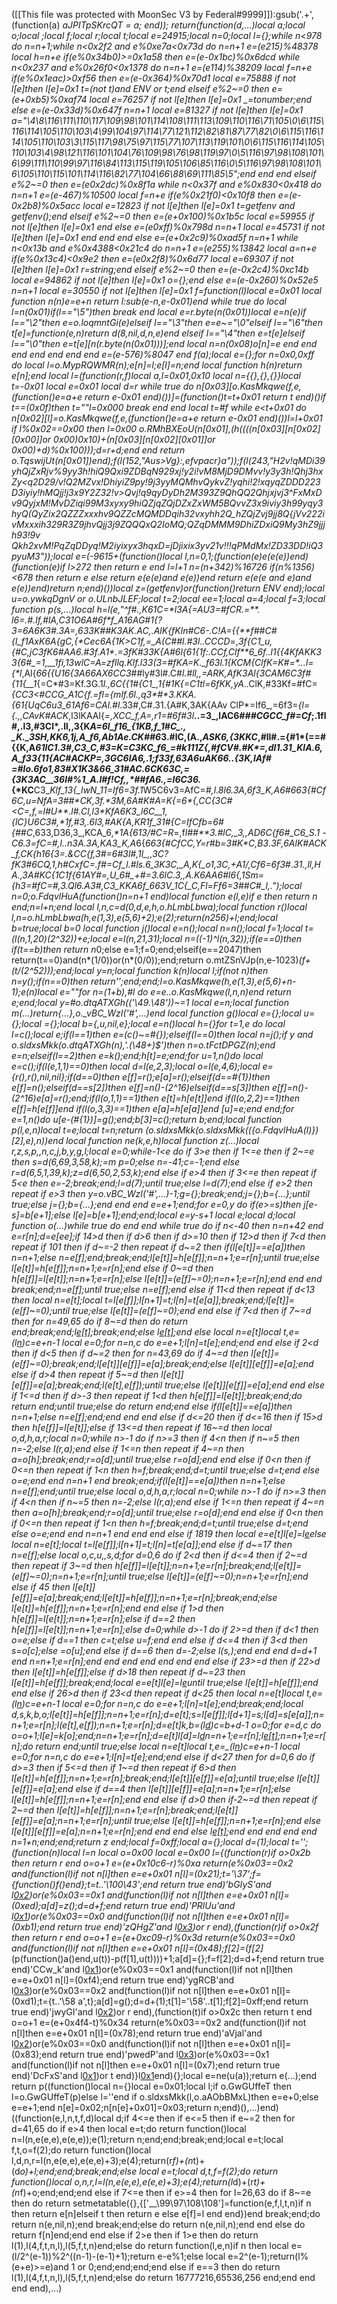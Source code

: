 ([[This file was protected with MoonSec V3 by Federal#9999]]):gsub('.+', (function(a) _aJPITpSKrcQT = a; end)); return(function(d,...)local a;local o;local _;local f;local r;local t;local e=24915;local n=0;local l={};while n<978 do n=n+1;while n<0x2f2 and e%0xe7a<0x73d do n=n+1 e=(e*215)%48378 local h=n+e if(e%0x34b0)>=0x1a58 then e=(e-0x1bc)%0x6dcd while n<0x237 and e%0x26f0<0x1378 do n=n+1 e=(e*114)%38209 local f=n+e if(e%0x1eac)>0xf56 then e=(e-0x364)%0x70d1 local e=75888 if not l[e]then l[e]=0x1 t=(not t)and _ENV or t;end elseif e%2~=0 then e=(e+0xb5)%0xaf74 local e=76257 if not l[e]then l[e]=0x1 _=tonumber;end else e=(e-0x33d)%0x647f n=n+1 local e=81327 if not l[e]then l[e]=0x1 a="\4\8\116\111\110\117\109\98\101\114\108\111\113\109\110\116\71\105\0\6\115\116\114\105\110\103\4\99\104\97\114\77\121\112\82\81\87\77\82\0\6\115\116\114\105\110\103\3\115\117\98\75\97\115\77\107\113\119\101\0\6\115\116\114\105\110\103\4\98\121\116\101\104\76\109\98\76\98\119\97\0\5\116\97\98\108\101\6\99\111\110\99\97\116\84\113\115\119\105\106\85\116\0\5\116\97\98\108\101\6\105\110\115\101\114\116\82\77\104\66\88\69\111\85\5";end end end elseif e%2~=0 then e=(e*0x2dc)%0x8f1a while n<0x37f and e%0x830<0x418 do n=n+1 e=(e-467)%10500 local f=n+e if(e%0x21f0)<0x10f8 then e=(e-0x2b8)%0x5acc local e=12823 if not l[e]then l[e]=0x1 t=getfenv and getfenv();end elseif e%2~=0 then e=(e+0x100)%0x1b5c local e=59955 if not l[e]then l[e]=0x1 end else e=(e*0xff)%0x798d n=n+1 local e=45731 if not l[e]then l[e]=0x1 end end end else e=(e+0x2c9)%0xad5f n=n+1 while n<0x13b and e%0x4388<0x21c4 do n=n+1 e=(e*255)%13842 local a=n+e if(e%0x13c4)<0x9e2 then e=(e*0x2f8)%0x6d77 local e=69307 if not l[e]then l[e]=0x1 r=string;end elseif e%2~=0 then e=(e-0x2c4)%0xc14b local e=94862 if not l[e]then l[e]=0x1 o={};end else e=(e-0x260)%0x52e5 n=n+1 local e=30550 if not l[e]then l[e]=0x1 f=function(l)local e=0x01 local function n(n)e=e+n return l:sub(e-n,e-0x01)end while true do local l=n(0x01)if(l=="\5")then break end local e=r.byte(n(0x01))local e=n(e)if l=="\2"then e=o.loqmntGi(e)elseif l=="\3"then e=e~="\0"elseif l=="\6"then t[e]=function(e,n)return d(8,nil,d,n,e)end elseif l=="\4"then e=t[e]elseif l=="\0"then e=t[e][n(r.byte(n(0x01)))];end local n=n(0x08)o[n]=e end end end end end end end e=(e-576)%8047 end f(a);local e={};for n=0x0,0xff do local l=o.MypRQWMR(n);e[n]=l;e[l]=n;end local function h(n)return e[n];end local l=(function(r,f)local a,l=0x01,0x10 local n={{},{},{}}local t=-0x01 local e=0x01 local d=r while true do n[0x03][o.KasMkqwe(f,e,(function()e=a+e return e-0x01 end)())]=(function()t=t+0x01 return t end)()if t==(0x0f)then t=""l=0x000 break end end local t=#f while e<t+0x01 do n[0x02][l]=o.KasMkqwe(f,e,(function()e=a+e return e-0x01 end)())l=l+0x01 if l%0x02==0x00 then l=0x00 o.RMhBXEoU(n[0x01],(h((((n[0x03][n[0x02][0x00]]or 0x00)*0x10)+(n[0x03][n[0x02][0x01]]or 0x00)+d)%0x100)));d=r+d;end end return o.TqswijUt(n[0x01])end);f(l(152,"Aus>Vg}:,efvpacr}a"));f(l(243,"H2v!qMDi39yhQjZxRjv%9yy3h!hiQ9Qxi9ZDBqN929xj!y2i!vM8MjD9DMvv!*y3y3h!Qhj3hxZy<q2D29/v!Q2MZvx!DhiyiZ9py!9j3yyMQMhvQykvZ!yqhi!2!xqyqZD*DD223D3iyiy!hMQjj!j3x9Y2Z32!v>Qvj!q9qyDyDh2M393Z9QhQQ2Qhjxjvj3^FxMxDv9QyjxM!MvDZiqi99M3xyxy9hiQZjqZQjDZxZxWM5*BQvvZ3x9iviy3h99yqy3hyQ(QyZix2QZZZxxxhv9QZZcMQMDDqih32vxyhh2Q_hZQjZvj9jj8Q{jVv222ivMx*xxih329R3Z9jhvQjj3j9ZQQQxQ2IoMQ;QZqDMMM9DhiZDxiQ9My3hZ9jjjh93!9v Qkh2xvM!PqZqDDyq!M2iyixyx3hqxD=jDjixix3yv21v!!!qPMdMx!ZD33DD!iQ3pyuM3"));local e=(-9615+(function()local l,n=0,1;(function(e)e(e(e))end)(function(e)if l>272 then return e end l=l+1 n=(n+342)%16726 if(n%1356)<678 then return e else return e(e(e)and e(e))end return e(e(e and e)and e(e))end)return n;end)())local z=(getfenv)or(function()return _ENV end);local u=o.ywkqDgnV or o.ULnbJLEF;local t=2;local ee=1;local a=4;local f=3;local function p(s,...)local h=l(e,"^f#.,K61C=*l3A_{=AU3=#fC*R.=**. l6=.#.lf,#lA,C31O6A#6f_*f_A16AG#1{?3=6A6K3_#.3A=,633K##K3AK.AC,.AlK{_fKln#C6-.C_!A={{**f##*C#{l_f1AxK6A*{gC,{*Cec6A{1K>*C1f,=_A(C##l*.#3l..CCCD_=,__3f{C1_u,{#C,j*C3fK6#AA6.#3*f.A1*.=3fK#33K{A#6l_{61{*1f:.CCf,Clf**6_6*f..l1{{*4KfAKK33{6#_=1,__1fi,13wlC=A=*zfllq.Klf.l33(3=#fKA=K._f63l.1*{KC*M{ClfK=K#=*...l={*l_,Al{_66{{U16{3A66AX6CC3_##ly#3l#.C#*l.#ll,,=ARK,AfK3Al{3CAM6C3f#{11{__1*{=C*#3=Kf.3G.1*l.,6C{{1#{C1_,1{#1K{=C1tl=6fKK,yA*..ClK,#33Kf=#fC=_{CC3<#CCG_A1C{f.=*fl={ml*f.6l.,q3*#*3.KKA.{61{UqC6u3_61Af6=CAl.#l_.33#,C#.31.{A#K,3AK{AAv ClP*=If6_,=6f3=_{l={.,,CAvK#ACK_,l3lKAAl{_=,XCC_f,_A=,r1=_#6*f#3*l_**..=3_,lAC6#*##C*_GCC_f#=Cf_;.1fl#,.l3,#3Cl*,.ll,,3{K*A=6l_f16_{1KB,f_*1#C*_., _*K._3SH,K*_K6,_*1j,A_f6,Ab1Ae.CK*##6*3.#lC,(A.,*ASK6,{3KKC*,#ll#.={#1*(==#{{K,A*61lC1.3#,C3_*C,#3=K=C3KC_f6*_=#*k111Z{,#fC*V#.*_#K*=,dl1.31_KlA.6,A_f33{11{AC#_ACKP=,3GC6lA_*6,.1;f33f,63A6uAK66*..{3K,lAf# *=#*lo.6fo*1,83#X1K3&*66_31#AC.6CK6*3C,={3K*3AC__36l#%1_A.l#f!Cf,,*##fA6.,=l6C36._{*KC**C3_*Klf_13{_lwN_11=If6=3f.1*W5C6v3=AfC=_#,*l.8l6.3A,6f3_K,A*6#_663{#C*f6C,u*=NfA=3##*CK,3f.*3M,6A#K#A=K_{=6*{,CC{3C#<C=,f,=l#U**._l#.Cl_,l3*KfA6K3_l6C__1,{lC}U6C3#,*1f_*,#*3,.6l3,#A*K{A,K*_R1f_31#{C=If*C*fb=6#{*##C*_,633,D36,3_,KCA_6,_*1A{613/#C=R_=,f*l##**3.#lC,_3,,*AD6C{f6#_C6_S.1* -C6.3=_fC=_#,l..n3A.3A,KA3_K,A*6{_663{#*CfCC,Y*=r#b=3#K*C,B3_.*3F,6AlK#ACK_f,CK{h16{3=.&CC{f,*3#=*6#3l#,1l_,,3*C?_fK3_#6CQ,1,h#CxfC=.f#=Cf_l.#*ls.6_3K*3C,_A,K{_o1,_3C,+A1_/,C*f6=6f3*#.*31.,ll,HA.,3A#KC{_1C_*1f{61AY#=,U_*6#_*+#=*3.6lC._3,,*A.K6AA6#_l6_{,1*Sm={h3=#fC=_#,*3.Ql6.A3#,C3_KKA*6f_663V_1C{_C,Fl=Ff6=3##*C#_l,.*");local n=0;o.FdqvlHuA(function()n=n+1 end)local function e(l,e)if e then return n end;n=l+n;end local l,n,c=d(0,d,e,h,o.hLmbLbwa);local function r()local l,n=o.hLmbLbwa(h,e(1,3),e(5,6)+2);e(2);return(n*256)+l;end;local b=true;local b=0 local function j()local e=n();local n=n();local f=1;local t=(l(n,1,20)*(2^32))+e;local e=l(n,21,31);local n=((-1)^l(n,32));if(e==0)then if(t==b)then return n*0;else e=1;f=0;end;elseif(e==2047)then return(t==0)and(n*(1/0))or(n*(0/0));end;return o.mtZSnVJp(n,e-1023)*(f+(t/(2^52)));end;local y=n;local function k(n)local l;if(not n)then n=y();if(n==0)then return'';end;end;l=o.KasMkqwe(h,e(1,3),e(5,6)+n-1);e(n)local e=""for n=(1+b),#l do e=e..o.KasMkqwe(l,n,n)end return e;end;local y=#o.dtqATXGh(_('\49.\48'))~=1 local e=n;local function m(...)return{...},o._vBC_WzI('#',...)end local function g()local e={};local u={};local _={};local b={_,u,nil,e};local e=n()local h={}for t=1,e do local l=c();local e;if(l==1)then e=(c()~=#{});elseif(l==0)then local n=j();if y and o.sldxsMkk(o.dtqATXGh(n),'.(\48+)$')then n=o.tFctDPGZ(n);end e=n;elseif(l==2)then e=k();end;h[t]=e;end;for u=1,n()do local e=c();if(l(e,1,1)==0)then local d=l(e,2,3);local o=l(e,4,6);local e={r(),r(),nil,nil};if(d==0)then e[f]=r();e[a]=r();elseif(d==#{1})then e[f]=n();elseif(d==s[2])then e[f]=n()-(2^16)elseif(d==s[3])then e[f]=n()-(2^16)e[a]=r();end;if(l(o,1,1)==1)then e[t]=h[e[t]]end if(l(o,2,2)==1)then e[f]=h[e[f]]end if(l(o,3,3)==1)then e[a]=h[e[a]]end _[u]=e;end end;for e=1,n()do u[e-(#{1})]=g();end;b[3]=c();return b;end;local function p(l,e,n)local t=e;local t=n;return _(o.sldxsMkk(o.sldxsMkk(({o.FdqvlHuA(l)})[2],e),n))end local function ne(k,e,h)local function z(...)local r,z,s,p,_,n,c,j,b,y,g,l;local e=0;while-1<e do if 3>e then if 1<=e then if 2~=e then s=d(6,69,3,58,k);_=m p=0;else n=-41;c=-1;end else r=d(6,5,1,39,k);z=d(6,50,2,53,k);end else if e>4 then if 3<=e then repeat if 5<e then e=-2;break;end;l=d(7);until true;else l=d(7);end else if e>2 then repeat if e>3 then y=o._vBC_WzI('#',...)-1;g={};break;end;j={};b={...};until true;else j={};b={...};end end end e=e+1;end;for e=0,y do if(e>=s)then j[e-s]=b[e+1];else l[e]=b[e+1];end;end;local e=y-s+1 local e;local d;local function o(...)while true do end end while true do if n<-40 then n=n+42 end e=r[n];d=e[ee];if 14>d then if d>6 then if d>=10 then if 12>d then if 7<d then repeat if 10<d then for d=0,3 do if d>1 then if d~=-2 then repeat if d~=2 then if(l[e[t]]==e[a])then n=n+1;else n=e[f];end;break;end;l[e[t]]=h[e[f]];n=n+1;e=r[n];until true;else l[e[t]]=h[e[f]];n=n+1;e=r[n];end else if 0~=d then h[e[f]]=l[e[t]];n=n+1;e=r[n];else l[e[t]]=(e[f]~=0);n=n+1;e=r[n];end end end break;end;n=e[f];until true;else n=e[f];end else if 11<d then repeat if d<13 then local n=e[t];local t=l[e[f]];l[n+1]=t;l[n]=t[e[a]];break;end;l[e[t]]=(e[f]~=0);until true;else l[e[t]]=(e[f]~=0);end end else if 7<d then if 7~=d then for n=49,65 do if 8~=d then do return end;break;end;l[e[t]]();break;end;else l[e[t]]();end else local n=e[t]local t,e=_(l[n](u(l,n+1,e[f])))c=e+n-1 local e=0;for n=n,c do e=e+1;l[n]=t[e];end;end end else if 2<d then if d<5 then if d~=2 then for n=43,69 do if 4~=d then l[e[t]]=(e[f]~=0);break;end;l[e[t]][e[f]]=e[a];break;end;else l[e[t]][e[f]]=e[a];end else if d>4 then repeat if 5~=d then l[e[t]][e[f]]=e[a];break;end;l(e[t],e[f]);until true;else l[e[t]][e[f]]=e[a];end end else if 1<=d then if d>-3 then repeat if 1<d then h[e[f]]=l[e[t]];break;end;do return end;until true;else do return end;end else if(l[e[t]]==e[a])then n=n+1;else n=e[f];end;end end end else if d<=20 then if d<=16 then if 15>d then h[e[f]]=l[e[t]];else if 13<=d then repeat if 16~=d then local o,d,h,a,r;local n=0;while n>-1 do if n>=3 then if 4<n then if n~=5 then n=-2;else l(r,a);end else if 1<=n then repeat if 4~=n then a=o[h];break;end;r=o[d];until true;else r=o[d];end end else if 0<n then if 0<=n then repeat if 1<n then h=f;break;end;d=t;until true;else d=t;end else o=e;end end n=n+1 end break;end;if(l[e[t]]==e[a])then n=n+1;else n=e[f];end;until true;else local o,d,h,a,r;local n=0;while n>-1 do if n>=3 then if 4<n then if n~=5 then n=-2;else l(r,a);end else if 1<=n then repeat if 4~=n then a=o[h];break;end;r=o[d];until true;else r=o[d];end end else if 0<n then if 0<=n then repeat if 1<n then h=f;break;end;d=t;until true;else d=t;end else o=e;end end n=n+1 end end end else if 18<d then if d>19 then local e=e[t]l[e]=l[e](u(l,e+1,c))else local n=e[t];local t=l[e[f]];l[n+1]=t;l[n]=t[e[a]];end else if d~=17 then n=e[f];else local o,c,u,_,s,d;for d=0,6 do if 2<d then if d<=4 then if 2~=d then repeat if 3~=d then h[e[f]]=l[e[t]];n=n+1;e=r[n];break;end;l[e[t]]=(e[f]~=0);n=n+1;e=r[n];until true;else l[e[t]]=(e[f]~=0);n=n+1;e=r[n];end else if 4<d then for o=40,57 do if d>5 then l[e[t]][e[f]]=e[a];break;end;l[e[t]]=h[e[f]];n=n+1;e=r[n];break;end;else l[e[t]]=h[e[f]];n=n+1;e=r[n];end end else if 1>d then h[e[f]]=l[e[t]];n=n+1;e=r[n];else if d==2 then h[e[f]]=l[e[t]];n=n+1;e=r[n];else d=0;while d>-1 do if 2>=d then if d<1 then o=e;else if d==1 then c=t;else u=f;end end else if d<=4 then if 3<d then s=o[c];else _=o[u];end else if d==6 then d=-2;else l(s,_);end end end d=d+1 end n=n+1;e=r[n];end end end end end end end else if 23>=d then if 22>d then l[e[t]]=h[e[f]];else if d>18 then repeat if d~=23 then l[e[t]]=h[e[f]];break;end;local e=e[t]l[e]=l[e](u(l,e+1,c))until true;else l[e[t]]=h[e[f]];end end else if 26>d then if 23<d then repeat if d<25 then local n=e[t]local t,e=_(l[n](u(l,n+1,e[f])))c=e+n-1 local e=0;for n=n,c do e=e+1;l[n]=t[e];end;break;end;local d,s,k,b,o;l[e[t]]=h[e[f]];n=n+1;e=r[n];d=e[t];s=l[e[f]];l[d+1]=s;l[d]=s[e[a]];n=n+1;e=r[n];l(e[t],e[f]);n=n+1;e=r[n];d=e[t]k,b=_(l[d](u(l,d+1,e[f])))c=b+d-1 o=0;for e=d,c do o=o+1;l[e]=k[o];end;n=n+1;e=r[n];d=e[t]l[d]=l[d](u(l,d+1,c))n=n+1;e=r[n];l[e[t]]();n=n+1;e=r[n];do return end;until true;else local n=e[t]local t,e=_(l[n](u(l,n+1,e[f])))c=e+n-1 local e=0;for n=n,c do e=e+1;l[n]=t[e];end;end else if d<27 then for d=0,6 do if d>=3 then if 5<=d then if 1~=d then repeat if 6>d then l[e[t]]=h[e[f]];n=n+1;e=r[n];break;end;l[e[t]][e[f]]=e[a];until true;else l[e[t]][e[f]]=e[a];end else if d==4 then l[e[t]][e[f]]=e[a];n=n+1;e=r[n];else l[e[t]]=h[e[f]];n=n+1;e=r[n];end end else if d>0 then if-2~=d then repeat if 2~=d then l[e[t]]=h[e[f]];n=n+1;e=r[n];break;end;l[e[t]][e[f]]=e[a];n=n+1;e=r[n];until true;else l[e[t]]=h[e[f]];n=n+1;e=r[n];end else l[e[t]][e[f]]=e[a];n=n+1;e=r[n];end end end else l[e[t]]();end end end end end n=1+n;end;end;return z end;local f=0xff;local a={};local d=(1);local t='';(function(n)local l=n local o=0x00 local e=0x00 l={(function(r)if o>0x2b then return r end o=o+1 e=(e+0x10c6-r)%0xa return(e%0x03==0x2 and(function(l)if not n[l]then e=e+0x01 n[l]=(0x21);t='\37';f={function()f()end};t=t..'\100\43';end return true end)'bGIyS'and l[0x2](0x2f1+r))or(e%0x03==0x1 and(function(l)if not n[l]then e=e+0x01 n[l]=(0xed);a[d]=z();d=d+f;end return true end)'PRlUu'and l[0x1](r+0xb9))or(e%0x03==0x0 and(function(l)if not n[l]then e=e+0x01 n[l]=(0xb1);end return true end)'zQHgZ'and l[0x3](r+0x2a0))or r end),(function(r)if o>0x2f then return r end o=o+1 e=(e+0xc09-r)%0x3d return(e%0x03==0x0 and(function(l)if not n[l]then e=e+0x01 n[l]=(0x48);f[2]=(f[2]*(p(function()a()end,u(t))-p(f[1],u(t))))+1;a[d]={};f=f[2];d=d+f;end return true end)'CCw_k'and l[0x1](0xe8+r))or(e%0x03==0x1 and(function(l)if not n[l]then e=e+0x01 n[l]=(0xf4);end return true end)'ygRCB'and l[0x3](r+0x28a))or(e%0x03==0x2 and(function(l)if not n[l]then e=e+0x01 n[l]=(0xd1);t={t..'\58 a',t};a[d]=g();d=d+(1);t[1]='\58'..t[1];f[2]=0xff;end return true end)'jwyGI'and l[0x2](r+0x164))or r end),(function(t)if o>0x2c then return t end o=o+1 e=(e+0x4f4-t)%0x34 return(e%0x03==0x2 and(function(l)if not n[l]then e=e+0x01 n[l]=(0x78);end return true end)'aVjal'and l[0x2](0x240+t))or(e%0x03==0x0 and(function(l)if not n[l]then e=e+0x01 n[l]=(0x83);end return true end)'pwedP'and l[0x3](t+0x2c4))or(e%0x03==0x1 and(function(l)if not n[l]then e=e+0x01 n[l]=(0x7);end return true end)'DcFxS'and l[0x1](t+0x271))or t end)}l[0x1](0x19c4)end){};local e=ne(u(a));return e(...);end return p((function()local n={}local e=0x01;local l;if o.GwGUffeT then l=o.GwGUffeT(p)else l=''end if o.sldxsMkk(l,o.aAObBMxL)then e=e+0;else e=e+1;end n[e]=0x02;n[n[e]+0x01]=0x03;return n;end)(),...)end)((function(e,l,n,t,f,d)local d;if 4<=e then if e<=5 then if e~=2 then for d=41,65 do if e>4 then local e=t;do return function()local n=l(n,e(e,e),e(e,e));e(1);return n;end;end;break;end;local e=t;local f,t,o=f(2);do return function()local l,d,n,r=l(n,e(e,e),e(e,e)+3);e(4);return(r*f)+(n*t)+(d*o)+l;end;end;break;end;else local e=t;local d,t,f=f(2);do return function()local o,n,r,l=l(n,e(e,e),e(e,e)+3);e(4);return(l*d)+(r*t)+(n*f)+o;end;end;end else if 7<=e then if e>=4 then for l=26,63 do if 8~=e then do return setmetatable({},{['__\99\97\108\108']=function(e,f,l,t,n)if n then return e[n]elseif t then return e else e[f]=l end end})end break;end;do return n(e,nil,n);end break;end;else do return n(e,nil,n);end end else do return f[n]end;end end else if 2>e then if 1>e then do return l(1),l(4,f,t,n,l),l(5,f,t,n)end;else do return function(l,e,n)if n then local e=(l/2^(e-1))%2^((n-1)-(e-1)+1);return e-e%1;else local e=2^(e-1);return(l%(e+e)>=e)and 1 or 0;end;end;end;end else if e==3 then do return l(1),l(4,f,t,n,l),l(5,f,t,n)end;else do return 16777216,65536,256 end;end end end end),...)
